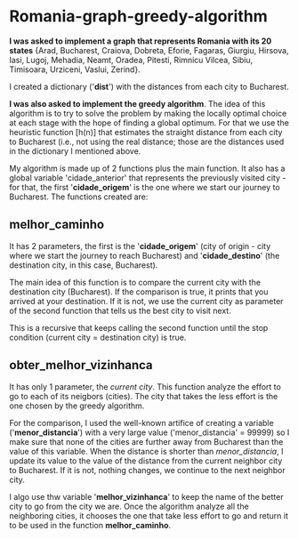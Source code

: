 # Romania-graph-greedy-algorithm

**I was asked to implement a graph that represents Romania with its 20 states** {Arad, Bucharest, Craiova, Dobreta, Eforie, Fagaras, Giurgiu, Hirsova, Iasi, Lugoj, Mehadia, Neamt, Oradea, Pitesti, Rimnicu Vilcea, Sibiu, Timisoara, Urziceni, Vaslui, Zerind}.

I created a dictionary ('**dist**') with the distances from each city to Bucharest.

**I was also asked to implement the greedy algorithm**. The idea of this algorithm is to try to solve the problem by making the locally optimal choice at each stage with the hope of finding a global optimum. For that we use the heuristic function [h(n)] that estimates the straight distance from each city to Bucharest (i.e., not using the real distance; those are the distances used in the dictionary I mentioned above.

My algorithm is made up of 2 functions plus the main function. It also has a global variable 'cidade_anterior' that represents the previously visited city - for that, the first '**cidade_origem**' is the one where we start our journey to Bucharest. The functions created are:

## melhor_caminho
It has 2 parameters, the first is the '**cidade_origem**' (city of origin - city where we start the journey to reach Bucharest) and '**cidade_destino**' (the destination city, in this case, Bucharest).

The main idea of this function is to compare the current city with the destination city (Bucharest). If the comparison is true, it prints that you arrived at your destination. If it is not, we use the current city as parameter of the second function that tells us the best city to visit next.

This is a recursive that keeps calling the second function until the stop condition (current city = destination city) is true.

## obter_melhor_vizinhanca
It has only 1 parameter, the _current city_. This function analyze the effort to go to each of its neigbors (cities). The city that takes the less effort is the one chosen by the greedy algorithm.

For the comparison, I used the well-known artifice of creating a variable ('**menor_distancia**') with a very large value ('menor_distancia' = 99999) so I make sure that none of the cities are further away from Bucharest than the value of this variable. When the distance is shorter than _menor_distancia_, I update its value to the value of the distance from the current neighbor city to Bucharest. If it is not, nothing changes, we continue to the next neighbor city.

I algo use thw variable '**melhor_vizinhanca**' to keep the name of the better city to go from the city we are. Once the algorithm analyze all the neighboring cities, it chooses the one that take less effort to go and return it to be used in the function **melhor_caminho**.
